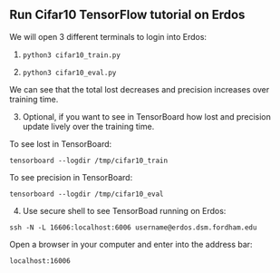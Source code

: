 
## Run Cifar10 TensorFlow tutorial on Erdos

We will open 3 different terminals to login into Erdos:

1. `python3 cifar10_train.py`

2. `python3 cifar10_eval.py`

We can see that the total lost decreases and precision increases over training time.

3. Optional, if you want to see in TensorBoard how lost and precision update lively over the training time.

To see lost in TensorBoard:

`tensorboard --logdir /tmp/cifar10_train`

To see precision in TensorBoard:

`tensorboard --logdir /tmp/cifar10_eval`

4. Use secure shell to see TensorBoad running on Erdos:

`ssh -N -L 16606:localhost:6006 username@erdos.dsm.fordham.edu`

Open a browser in your computer and enter into the address bar:

`localhost:16006`
